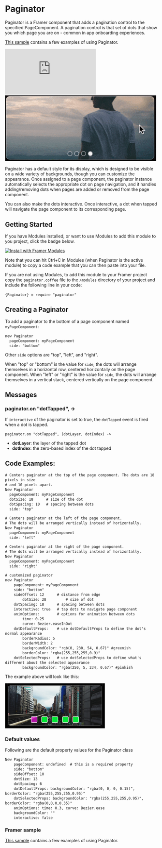 # Paginator

Paginator is a Framer component that adds a pagination control to the specified PageComponent. A pagination control is that set of dots that show you which page you are on - common in app onboarding experiences.

[This sample](https://framer.cloud/VgbEW) contains a few examples of using Paginator.

<embed src="https://github.com/josephxbrick/paginator/blob/master/readme_images/paginator.mov">

<img src="/readme_images/paginator_example.gif" width="500">

Paginator has a default style for its display, which is designed to be visible on a wide variety of backgrounds, though you can customize the appearance. Once assigned to a page component, the paginator instance automatically selects the appropriate dot on page navigation, and it handles adding/removing dots when pages are added or removed from the page component.

You can also make the dots interactive. Once interactive, a dot when tapped will navigate the page component to its corresponding page.

## Getting Started

If you have Modules installed, or want to use Modules to add this module to you project, click the badge below.

<a href='https://open.framermodules.com/Paginator'>
    <img alt='Install with Framer Modules'
    src='https://www.framermodules.com/assets/badge@2x.png' width='160' height='40' />
</a>

Note that you can hit Ctrl+C in Modules (when Paginator is the active module) to copy a code example that you can then paste into your file. 

If you are not using Modules, to add this module to your Framer project copy the `paginator.coffee` file to the `/modules` directory of your project and include the following line in your code:

`{Paginator} = require "paginator"`

## Creating a Paginator

To add a paginator to the bottom of a page component named `myPageComponent`:
```
new Paginator
  pageComponent: myPageComponent
  side: "bottom"
```
Other `side` options are "top", "left", and "right". 

When "top" or "bottom" is the value for `side`, the dots will arrange themselves in a horizontal row, centered horizontally on the page component. When "left" or "right" is the value for `side`, the dots will arrange themselves in a vertical stack, centered vertically on the page component.

## Messages

### paginator.on "dotTapped", ->
If `interactive` of the paginator is set to true, the `dotTapped` event is fired when a dot is tapped.
```
paginator.on "dotTapped", (dotLayer, dotIndex) ->
```
* **dotLayer**: the layer of the tapped dot
* **dotIndex**: the zero-based index of the dot tapped

## Code Examples:
```
# Centers paginator at the top of the page component. The dots are 18 pixels in size
# and 10 pixels apart.
New Paginator
  pageComponent: myPageComponent
  dotSize: 18      # size of the dot
  dotSpacing: 10   # spacing between dots
  side: "top" 
```
```
# Centers paginator at the left of the page component. 
# The dots will be arranged vertically instead of horizontally.
New Paginator
  pageComponent: myPageComponent
  side: "left"
```
```
# Centers paginator at the right of the page component. 
# The dots will be arranged vertically instead of horizontally.
New Paginator
  pageComponent: myPageComponent
  side: "right"
```
```
# customized paginator
new Paginator
	pageComponent: myPageComponent
	side: "bottom"
	sideOffset: 12      # distance from edge
        dotSize: 28         # size of dot
	dotSpacing: 18      # spacing between dots
	interactive: true   # tap dots to navigate page component
	animOptions:        # options for animation between dots
		time: 0.25
		curve: Bezier.easeInOut
	dotDefaultProps:    # use dotDefaultProps to define the dot's normal appearance
		borderRadius: 5
		borderWidth: 2
		backgroundColor: "rgb(0, 230, 54, 0.67)" #greenish
		borderColor: "rgba(255,255,255,0.9)"
	dotSelectedProps:   # use dotSelectedProps to define what's different about the selected appearance	
		backgroundColor: "rgba(250, 5, 234, 0.67)" #pinkish
```
The example above will look like this:

![Custom Image](/readme_images/custom_example.png?raw=true "Custom Image")
  
### Default values
Following are the default property values for the Paginator class
```
New Paginator
	pageComponent: undefined  # this is a required property
	side: "bottom"
	sideOffset: 10
	dotSize: 13
	dotSpacing: 6
	dotDefaultProps: backgroundColor: "rgba(0, 0, 0, 0.15)", borderColor: "rgba(255,255,255,0.95)"
	dotSelectedProps: backgroundColor: "rgba(255,255,255,0.95)", borderColor: "rgba(0,0,0,0.35)"
	animOptions: time: 0.3, curve: Bezier.ease
	backgroundColor: ""
	interactive: false
```
  
### Framer sample
[This sample](https://framer.cloud/VgbEW) contains a few examples of using Paginator.
